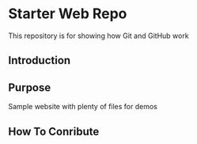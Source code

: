 # Starter Web Repo

This repository is for showing how Git and GitHub work

## Introduction

## Purpose

Sample website with plenty of files for demos

## How To Conribute